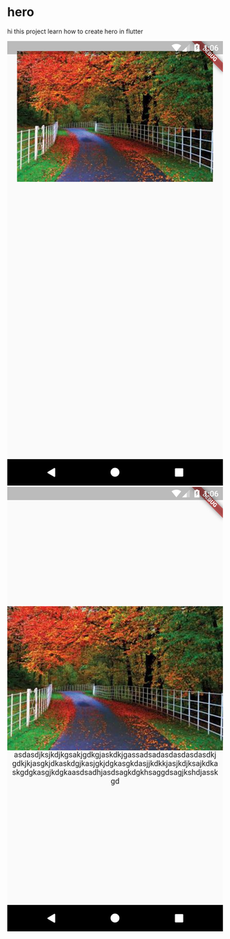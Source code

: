 # hero

hi this project learn how to create hero in flutter

![Alt text](./assets/images/image2.png?raw=true "Optional Title")  ![Alt text](./assets/images/image3.png?raw=true "Optional Title")
